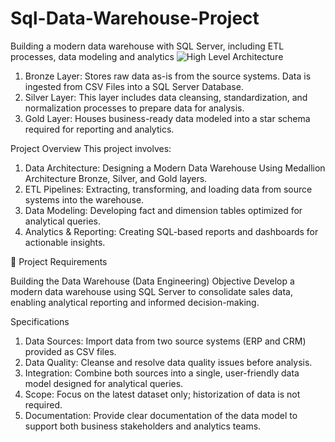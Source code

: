 # Sql-Data-Warehouse-Project
Building a modern data warehouse with SQL Server, including ETL processes, data modeling and analytics
![High Level Architecture](https://github.com/user-attachments/assets/700f703d-f850-4652-9d57-61a0ec69b81f)

1. Bronze Layer: Stores raw data as-is from the source systems. Data is ingested from CSV Files into a SQL Server Database.
2. Silver Layer: This layer includes data cleansing, standardization, and normalization processes to prepare data for analysis.
3. Gold Layer: Houses business-ready data modeled into a star schema required for reporting and analytics.

Project Overview
This project involves:

1. Data Architecture: Designing a Modern Data Warehouse Using Medallion Architecture Bronze, Silver, and Gold layers.
2. ETL Pipelines: Extracting, transforming, and loading data from source systems into the warehouse.
3. Data Modeling: Developing fact and dimension tables optimized for analytical queries.
4. Analytics & Reporting: Creating SQL-based reports and dashboards for actionable insights.


🚀 Project Requirements

Building the Data Warehouse (Data Engineering)
Objective
Develop a modern data warehouse using SQL Server to consolidate sales data, enabling analytical reporting and informed decision-making.

Specifications
1. Data Sources: Import data from two source systems (ERP and CRM) provided as CSV files.
2. Data Quality: Cleanse and resolve data quality issues before analysis.
3. Integration: Combine both sources into a single, user-friendly data model designed for analytical queries.
4. Scope: Focus on the latest dataset only; historization of data is not required.
5. Documentation: Provide clear documentation of the data model to support both business stakeholders and analytics teams.
